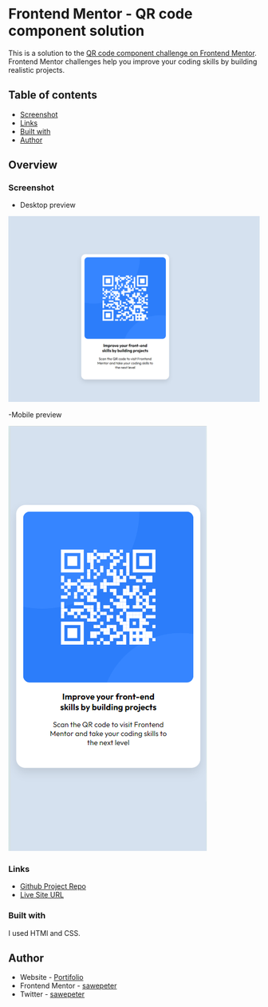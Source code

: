 # Frontend Mentor - QR code component solution

This is a solution to the [QR code component challenge on Frontend Mentor](https://www.frontendmentor.io/challenges/qr-code-component-iux_sIO_H). Frontend Mentor challenges help you improve your coding skills by building realistic projects. 

## Table of contents

  - [Screenshot](#screenshot)
  - [Links](#links)
  - [Built with](#built-with)
- [Author](#author)

## Overview

### Screenshot

- Desktop preview

![](./desktop.png)

-Mobile preview

![](./mobile.png)

### Links

- [Github Project Repo](https://github.com/sawepeter/QrCodeComponent)
-  [Live Site URL](https://qr-code-component-ruddy-seven.vercel.app/)

### Built with 

I used HTMl and CSS.

## Author

- Website - [Portifolio](https://sawepeter.github.io/)
- Frontend Mentor - [sawepeter](https://www.frontendmentor.io/profile/sawepeter)
- Twitter - [sawepeter](https://twitter.com/SawePeter3)

